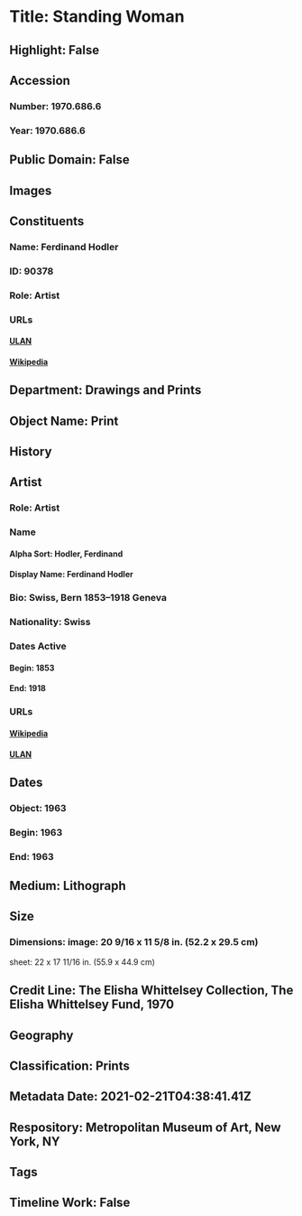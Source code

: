 # Title: Standing Woman
## Highlight: False
## Accession
### Number: 1970.686.6
### Year: 1970.686.6
## Public Domain: False
## Images
## Constituents
### Name: Ferdinand Hodler
### ID: 90378
### Role: Artist
### URLs
#### [ULAN](http://vocab.getty.edu/page/ulan/500027184)
#### [Wikipedia](https://www.wikidata.org/wiki/Q214564)
## Department: Drawings and Prints
## Object Name: Print
## History
## Artist
### Role: Artist
### Name
#### Alpha Sort: Hodler, Ferdinand
#### Display Name: Ferdinand Hodler
### Bio: Swiss, Bern 1853–1918 Geneva
### Nationality: Swiss
### Dates Active
#### Begin: 1853
#### End: 1918
### URLs
#### [Wikipedia](https://www.wikidata.org/wiki/Q214564)
#### [ULAN](http://vocab.getty.edu/page/ulan/500027184)
## Dates
### Object: 1963
### Begin: 1963
### End: 1963
## Medium: Lithograph
## Size
### Dimensions: image: 20 9/16 x 11 5/8 in. (52.2 x 29.5 cm)
sheet: 22 x 17 11/16 in. (55.9 x 44.9 cm)
## Credit Line: The Elisha Whittelsey Collection, The Elisha Whittelsey Fund, 1970
## Geography
## Classification: Prints
## Metadata Date: 2021-02-21T04:38:41.41Z
## Respository: Metropolitan Museum of Art, New York, NY
## Tags
## Timeline Work: False